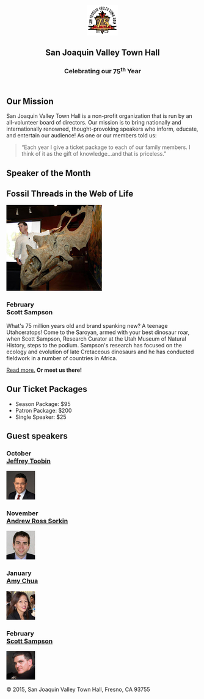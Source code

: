 <!DOCTYPE html>
<html lang="en">

<head>
	<meta charset="utf-8">
	<title>San Joaquin Valley Town Hall</title>
	<link rel="shortcut icon" href="images/favicon.ico">
	<link rel="stylesheet" href="styles/normalize.css">
	<link rel="stylesheet" href="main.css">
</head>

<body>
	<header>
		<img src="images/town_hall_logo.gif" alt="Town Hall logo" height="80">
		<h2>San Joaquin Valley Town Hall</h2>
		<h3>Celebrating our <span class="shadow">75<sup>th</sup></span> Year</h3>
	</header>
	<main>
		<section>
			<h2>Our Mission</h2>
			<p>San Joaquin Valley Town Hall is a non-profit organization that is run by an 
			   all-volunteer board of directors. Our mission is to bring nationally and 
			   internationally renowned, thought-provoking speakers who inform, educate, 
			   and entertain our audience! As one or our members told us:</p>
			<blockquote>&ldquo;Each year I give a ticket package to each of our family members. 
			I think of it as the gift of knowledge...and that is priceless.&rdquo;</blockquote>
	
<h1>Speaker of the Month</h1>
		<article>
				<h2>Fossil Threads in the Web of Life</h2>
				<img src="images/sampson_dinosaur.jpg" alt="Scott Sampson with dinosaur">
				<h3>February<br>
				Scott Sampson</h3>
				<p>What's 75 million years old and brand spanking new? A teenage Utahceratops! 
				Come to the Saroyan, armed with your best dinosaur roar, when Scott Sampson, Research 
				Curator at the Utah Museum of Natural History, steps to the podium. Sampson's research 
				has focused on the ecology and evolution of late Cretaceous dinosaurs and he has conducted 
				fieldwork in a number of countries in Africa.</p>
				<p><a href="speakers/c6_sampson.html">Read more.</a>&nbsp;<b>Or meet us there!</b></p>
			</article>
			
<h2>Our Ticket Packages</h2>
			<ul>
				<li>Season Package: $95</li>
				<li>Patron Package: $200</li>
				<li>Single Speaker: $25</li>
			</ul>
		</section>
		
<aside>
		<h2>Guest speakers</h2>
		<h3>October<br><a href="speakers/toobin.html">Jeffrey Toobin</a></h3>
		<img src="images/toobin75.jpg" alt="Jeffrey Toobin photo">
		<h3>November<br><a href="speakers/sorkin.html">Andrew Ross Sorkin</a></h3>
		<img src="images/sorkin75.jpg" alt="Andrew Ross Sorkin photo">
		<h3>January<br><a href="speakers/chua.html">Amy Chua</a></h3>
		<img src="images/chua75.jpg" alt="Amy Chua photo">
		<h3>February<br><a href="speakers/c6_sampson.html">Scott Sampson</a></h3>
		<img src="images/sampson75.jpg" alt="Scott Sampson photo">
	</aside>
	</main>
	<footer>
		<p>&copy; 2015, San Joaquin Valley Town Hall, Fresno, CA 93755</p>
	</footer>
</body>
</html>
